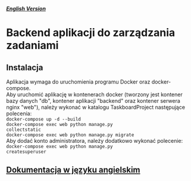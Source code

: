 ***[English Version](README_en.md)***
# Backend aplikacji do zarządzania zadaniami
## Instalacja
Aplikacja wymaga do uruchomienia programu Docker oraz docker-compose.  
Aby uruchomić aplikację w kontenerach docker (tworzony jest kontener bazy danych "db", kontener aplikacji "backend" oraz kontener serwera nginx "web"), należy wykonać w katalogu TaskboardProject następujące polecenia:  
<code>docker-compose up -d  --build</code>  
<code>docker-compose exec web python manage.py collectstatic</code>  
<code>docker-compose exec web python manage.py migrate</code>  
Aby dodać konto administratora, należy dodatkowo wykonać polecenie:  
<code>docker-compose exec web python manage.py createsuperuser</code>  


## [Dokumentacja w języku angielskim](documentation/Main.md)